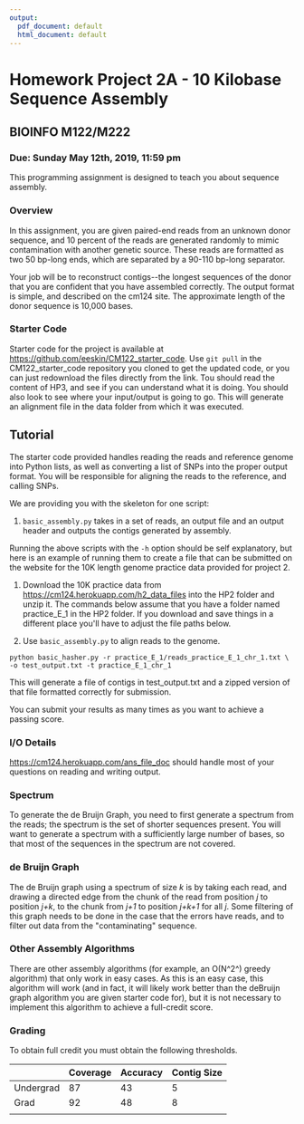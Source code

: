 ```yaml
---
output:
  pdf_document: default
  html_document: default
---
```


# Homework Project 2A - 10 Kilobase Sequence Assembly

## BIOINFO M122/M222

### Due: Sunday May 12th, 2019, 11:59 pm

This programming assignment is designed to teach you about sequence assembly.

### Overview
In this assignment, you are given paired-end reads from an unknown donor sequence, and 10 percent of the reads are generated randomly to mimic contamination with another genetic source. These reads are formatted as two 50 bp-long ends, which are separated by a 90-110 bp-long separator. 

Your job will be to reconstruct contigs--the longest sequences of the donor that you are confident that you have assembled correctly. The output format is simple, and described on the cm124 site. The approximate length of the donor sequence is 10,000 bases.

### Starter Code

Starter code for the project is available at https://github.com/eeskin/CM122_starter_code. Use `git pull` in the CM122_starter_code repository you cloned to get the updated code, or you can just redownload the files directly from the link.
Tou should read the content of HP3, and see if you can understand what it is doing. You should also look to see where your input/output is going to go. This will generate an alignment file in the data folder from which it was executed.

## Tutorial

The starter code provided handles reading the reads and reference genome into Python lists, as well as converting a list of SNPs into the proper output format. You will be responsible for aligning the reads to the reference, and calling SNPs.

We are providing you with the skeleton for one script:
1. `basic_assembly.py` takes in a set of reads, an output file and an output header and outputs the contigs generated by assembly.

Running the above scripts with the `-h` option should be self explanatory, but here is an example of running them to create a file that can be submitted on the website for the 10K length genome practice data provided for project 2.

1. Download the 10K practice data from https://cm124.herokuapp.com/h2_data_files into the HP2 folder and unzip it. The commands below assume that you have a folder named practice_E_1 in the HP2 folder. If you download and save things in a different place you'll have to adjust the file paths below.

2. Use `basic_assembly.py` to align reads to the genome.

```
python basic_hasher.py -r practice_E_1/reads_practice_E_1_chr_1.txt \
-o test_output.txt -t practice_E_1_chr_1
```

This will generate a file of contigs in test_output.txt and a zipped version of that file formatted correctly for submission.

You can submit your results as many times as you want to achieve a passing score.

 

### I/O Details
https://cm124.herokuapp.com/ans_file_doc should handle most of your questions on reading and writing output.

### Spectrum

To generate the de Bruijn Graph, you need to first generate a spectrum from the reads; the spectrum is the set of shorter sequences present.  You will want to generate a spectrum with a sufficiently large number of bases, so that most of the sequences in the spectrum are not covered.

### de Bruijn Graph

The de Bruijn graph using a spectrum of size _k_ is by taking each read, and drawing a directed edge from the chunk of the read from position _j_ to position _j+k_, to the chunk from _j+1_ to position _j+k+1_ for all _j_. Some filtering of this graph needs to be done in the case that the errors have reads, and to filter out data from the "contaminating" sequence.

### Other Assembly Algorithms

There are other assembly algorithms (for example, an O(N^2^) greedy algorithm) that only work in easy cases. As this is an easy case, this algorithm will work (and in fact, it will likely work better than the deBruijn graph algorithm you are given starter code for), but it is not necessary to implement this algorithm to achieve a full-credit score.

### Grading

To obtain full credit you must obtain the following thresholds.

|           | Coverage | Accuracy | Contig Size |
|-----------|----------|----------|-------------|
| Undergrad | 87       | 43       | 5           |
| Grad      | 92       | 48       | 8           |
|           |          |          |             |
